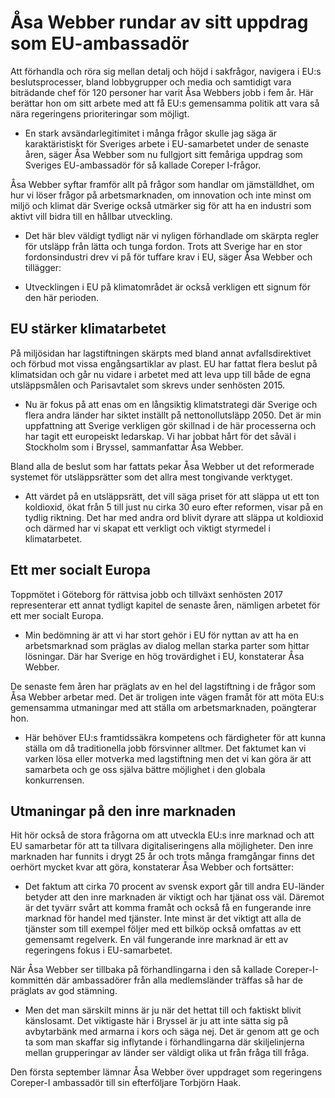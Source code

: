 # Åsa Webber rundar av sitt uppdrag som EU-ambassadör

Att förhandla och röra sig mellan detalj och höjd i sakfrågor, navigera i EU:s beslutsprocesser, bland lobbygrupper och media och samtidigt vara biträdande chef för 120 personer har varit Åsa Webbers jobb i fem år. Här berättar hon om sitt arbete med att få EU:s gemensamma politik att vara så nära regeringens prioriteringar som möjligt.

- En stark avsändarlegitimitet i många frågor skulle jag säga är karaktäristiskt för Sveriges arbete i EU-samarbetet under de senaste åren, säger Åsa Webber som nu fullgjort sitt femåriga uppdrag som Sveriges EU-ambassadör för så kallade Coreper I-frågor.

Åsa Webber syftar framför allt på frågor som handlar om jämställdhet, om hur vi löser frågor på arbetsmarknaden, om innovation och inte minst om miljö och klimat där Sverige också utmärker sig för att ha en industri som aktivt vill bidra till en hållbar utveckling.

- Det här blev väldigt tydligt när vi nyligen förhandlade om skärpta regler för utsläpp från lätta och tunga fordon. Trots att Sverige har en stor fordonsindustri drev vi på för tuffare krav i EU, säger Åsa Webber och tillägger:

- Utvecklingen i EU på klimatområdet är också verkligen ett signum för den här perioden.

## EU stärker klimatarbetet

På miljösidan har lagstiftningen skärpts med bland annat avfallsdirektivet och förbud mot vissa engångsartiklar av plast. EU har fattat flera beslut på klimatsidan och går nu vidare i arbetet med att leva upp till både de egna utsläppsmålen och Parisavtalet som skrevs under senhösten 2015.

- Nu är fokus på att enas om en långsiktig klimatstrategi där Sverige och flera andra länder har siktet inställt på nettonollutsläpp 2050. Det är min uppfattning att Sverige verkligen gör skillnad i de här processerna och har tagit ett europeiskt ledarskap. Vi har jobbat hårt för det såväl i Stockholm som i Bryssel, sammanfattar Åsa Webber.

Bland alla de beslut som har fattats pekar Åsa Webber ut det reformerade systemet för utsläppsrätter som det allra mest tongivande verktyget.

- Att värdet på en utsläppsrätt, det vill säga priset för att släppa ut ett ton koldioxid, ökat från 5 till just nu cirka 30 euro efter reformen, visar på en tydlig riktning. Det har med andra ord blivit dyrare att släppa ut koldioxid och därmed har vi skapat ett verkligt och viktigt styrmedel i klimatarbetet.

## Ett mer socialt Europa

Toppmötet i Göteborg för rättvisa jobb och tillväxt senhösten 2017 representerar ett annat tydligt kapitel de senaste åren, nämligen arbetet för ett mer socialt Europa.

- Min bedömning är att vi har stort gehör i EU för nyttan av att ha en arbetsmarknad som präglas av dialog mellan starka parter som hittar lösningar. Där har Sverige en hög trovärdighet i EU, konstaterar Åsa Webber.

De senaste fem åren har präglats av en hel del lagstiftning i de frågor som Åsa Webber arbetar med. Det är troligen inte vägen framåt för att möta EU:s gemensamma utmaningar med att ställa om arbetsmarknaden, poängterar hon.

- Här behöver EU:s framtidssäkra kompetens och färdigheter för att kunna ställa om då traditionella jobb försvinner alltmer. Det faktumet kan vi varken lösa eller motverka med lagstiftning men det vi kan göra är att samarbeta och ge oss själva bättre möjlighet i den globala konkurrensen.

## Utmaningar på den inre marknaden

Hit hör också de stora frågorna om att utveckla EU:s inre marknad och att EU samarbetar för att ta tillvara digitaliseringens alla möjligheter. Den inre marknaden har funnits i drygt 25 år och trots många framgångar finns det oerhört mycket kvar att göra, konstaterar Åsa Webber och fortsätter:

- Det faktum att cirka 70 procent av svensk export går till andra EU-länder betyder att den inre marknaden är viktigt och har tjänat oss väl. Däremot är det tyvärr svårt att komma framåt och också få en fungerande inre marknad för handel med tjänster. Inte minst är det viktigt att alla de tjänster som till exempel följer med ett bilköp också omfattas av ett gemensamt regelverk. En väl fungerande inre marknad är ett av regeringens fokus i EU-samarbetet.

När Åsa Webber ser tillbaka på förhandlingarna i den så kallade Coreper-I-kommittén där ambassadörer från alla medlemsländer träffas så har de präglats av god stämning.

- Men det man särskilt minns är ju när det hettat till och faktiskt blivit känslosamt. Det viktigaste här i Bryssel är ju att inte sätta sig på avbytarbänk med armarna i kors och säga nej. Det är genom att ge och ta som man skaffar sig inflytande i förhandlingarna där skiljelinjerna mellan grupperingar av länder ser väldigt olika ut från fråga till fråga.

Den första september lämnar Åsa Webber över uppdraget som regeringens Coreper-I ambassadör till sin efterföljare Torbjörn Haak.
